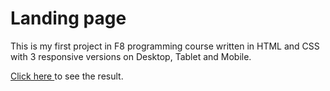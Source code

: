 # Landing page 
<p>This is my first project in F8 programming course written in HTML and CSS with 3 responsive versions on Desktop, Tablet and Mobile.</p>
<p><a href="https://truongletrule.github.io/F8-Project1/" target="_blank">Click here </a> to see the result.</p>
